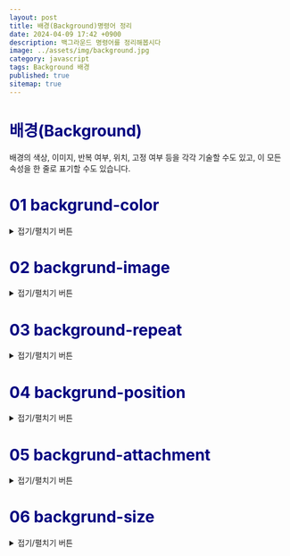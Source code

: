 ```yaml
---
layout: post
title: 배경(Background)명령어 정리
date: 2024-04-09 17:42 +0900
description: 백그라운드 명령어를 정리해봅시다
image: ../assets/img/background.jpg
category: javascript
tags: Background 배경
published: true
sitemap: true
---
```


# <span style="color:Navy">배경(Background)
배경의 색상, 이미지, 반복 여부, 위치, 고정 여부 등을 각각 기술할 수도 있고, 이 모든 속성을 한 줄로 표기할 수도 있습니다.

# <span style="color:Navy">01 backgrund-color
<details>
<summary>접기/펼치기 버튼</summary>
<div markdown="1">

요소의 배경 색상을 지정하는 속성으로, 다음과 같이 표현합니다.
````
background-color: #원하는 색상코드;
````
|**속성값**|**속성설명**|
|:-----:|:---:|
|**색상값**|<span style="color:blue"> 색상명, HEX값, RGB값, HSL값, RGBA값, HSLA값
|**tranparent**|<span style="color:blue"> 투명(기본값)

</div>
</details>

# <span style="color:Navy">02 backgrund-image
<details>
<summary>접기/펼치기 버튼</summary>
<div markdown="2">

요소의 배경에 들어갈 이미지를 지정하는 속성으로, 다음과 같이 표현합니다
````
backgrund-image: url(img/이미지이름.png);
````
용량이 큰 이미지는 속도를 저하시키는 요인이 되므로, 배경에 해상도가 크거나 크기가 큰 이미지는 꼭 필요한 경우가 아니면 사용하지 않도록 합니다.

|**속성값**|**속성설명**|
|:-----:|:---:|
|**url(~)**| <span style="color:blue"> 이미지의 경로와 파일명을 기술함
|**none**| <span style="color:blue"> 배경 이미지 없음(기본값)

- 다음 예제에서는 배경 이미지를 지정하고, 그대로 두면 배경 이미지가 반복되는 것을 볼 수있습니다

<pre><code>
&lt;!DOCTYPE html&gt;
&lt;html lang="ko"&gt;
&lt;head&gt;
    &lt;meta charset="UTF-8"&gt;
    &lt;meta name="viewport" content="width=device-width, initial-scale=1.0"&gt;
    &lt;title&gt;배경이미지&lt;/title&gt;
    &lt;style type="text/css"&gt;
        p{
            width: 500px;
            padding: 20px;
            <p style="color: black;background-color: yellow; display: inline;">background-color: #원하는 색상;</p>
            <p style="color: black;background-color: yellow; display: inline;">background-image: url(이미지 위치);</p>
        }
    &lt;/style&gt;
&lt;/head&gt;
&lt;body&gt;
    &lt;p&gt;
        집 가고 싶다
    &lt;/p&gt;
&lt;/body&gt;
&lt;/html&gt;

</code></pre>

</div>
</details>

# <span style="color:Navy">03 background-repeat
<details>
<summary>접기/펼치기 버튼</summary>
<div markdown="3">

배경 이미지를 어떻게 반복시킬지를 지정하는 속성으로, 다음과 같이 표현합니다.
````
background-repeat: no-repeat;
````
|**속성값**|**속성 설명**|
|:---:|:---:|
|**repeat**| <span style="color:blue"> 배경 이미지를 가로 세로 반복하여 배치함(기본값)|
|**no-repeat**| <span style="color:blue"> 배경 이미지를 한 개만 배치함|
|**repeat-x**|<span style="color:blue">  배경 이미지를 가로로만 반복하여 배치함|
|**repeat-y**|<span style="color:blue">  배경 이미지를 세로로만 반복하여 배치함|
|**space**|  <span style="color:blue"> 배경 이미지를 반복하다가 마지막 이미지가 가로로 잘리지 않도록 배치하기 위해 이미지 사이가 벌어짐|
|**round**| <span style="color:blue"> 배경 이미지를 반복하다가 이미지가 세로로 잘리지 않도록 배치하기 위해 이미지가 납작하게 찌그러짐|


다음 예제에서는 배경 이미지를 반복시키지 않도록 속성을 부여하고 있습니다. 배경 이미지가 요소 안의 콘텐츠와
겹치지 않도록 하기 위해서는 안여백 padding 속성과 함께 사용합니다.

<pre><code>
&lt;!DOCTYPE html&gt;
&lt;html lang="ko"&gt;
&lt;head&gt;
    &lt;meta charset="UTF-8"&gt;
    &lt;meta name="viewport" content="width=device-width, initial-scale=1.0"&gt;
    &lt;title&gt;배경이미지&lt;/title&gt;
    &lt;style type="text/css"&gt;
        p{
            width: 500px;
            padding: 20px;
            background-color: #원하는 색상;
            background-image: url(이미지 위치);
            <p style="color: black;background-color: yellow; display: inline;">background-repeat: no-repeat;</p>
        }
    &lt;/style&gt;
&lt;/head&gt;
&lt;body&gt;
    &lt;p&gt;
        집 가고 싶다
    &lt;/p&gt;
&lt;/body&gt;
&lt;/html&gt;

</code></pre>
<span style="color:red">※ padding: 100px; 은 요소의 내부에 위, 아래, 왼쪽, 오른쪽 모두 100px 여백을 주라는 뜻입니다. ※</span>

</div>
</details>

# <span style="color:Navy">04 backgrund-position 
<details>
<summary>접기/펼치기 버튼</summary>
<div markdown="4">

배경 이미지를 원하는 위치로 옮겨주는 속성으로, 다음과 같이 표현합니다.
````
backgrund-position: 50% top;
````
배경 이미지를 반복시키지 않고 한 개만 배치할 경우 기본적으로 요소 안의 좌측 상단에 나타나게 되는데
backgrund-position을 이용하여 가로 위치와 세로 위치를 지정할 수 있습니다. 위 예문은 배경 이미지를 가로로는 가운데, 세로로는 상단에 위치시킨다는 의미를 가지고 있습니다.
|**위치**|**속성설명**|
|:-----:|:---:|
|**가로 위치**|<span style="color:blue"> left, right, center, px값, %값 등 (기본값:left)
|**세로 위치**|<span style="color:blue"> top, bottom, center, px값, %값 등 (기본값:top)

위치 속성을 %로 부여했을 때 한가지 주의할 점이 있는데, %가 가지는 정확한 의미에 주목해야 합니다.

px와 %를 비교해 보는 것이 좋습니다.
````
background-position: 150px 130px;
````
이 예문은 배경 이미지가 요소의 좌측으로부터 150px, 상단으로부터 130px 떨어진다는 뜻입니다.
````
background-position: 50% 30%;
````
이 예문은 **배경 이미지의 가로 50% 지점을 요소의 가로 50% 지점**에 배치하고,</br>
**배경 이미지의 세로 30% 지점을 요소의 30% 지점**에 배치한다는 뜻입니다.</br>
</br>

예를 들어 **background-position:** 100% 100%;라는 문장은 이미지의 가로 세로 끝이 요소의 가로 세로 끝에 붙도록 배치하라는 뜻으로, 즉 **background-position: right bottom**; 과 같은 결과가 됩니다.
</br>
</br>
다음 예제에서는 순서 없는 목록들에 글머리 기호를 붙이기 위해 **background-position** 속성을 부여하고,
요소 바닥에 패턴을 깔기 위해 **background-repeat** 속성을 부여하고 있습니다. 글머리 기호를 배경 이미지로 붙이기 위해 콘텐츠와 겹쳐지지 않도록 자리를 확보해야 하므로 안여백(**padding**)을 주어야 합니다.

<pre><code>
&lt;!DOCTYPE html&gt;
&lt;html lang="ko"&gt;
&lt;head&gt;
    &lt;meta charset="UTF-8"&gt;
    &lt;meta name="viewport" content="width=device-width, initial-scale=1.0"&gt;
    &lt;title&gt;배경이미지&lt;/title&gt;
    &lt;style type="text/css"&gt;
       ul{
        <p style="color: red;background-color: skyblue; display: inline;">padding-bottom: 30px;</p>
         ① <p style="color: black;background-color: yellow; display: inline;">background-image: url(이미지 위치);</p>
         ② <p style="color: black;background-color: yellow; display: inline;">background-repeat: repeat-x;</p>
         ③ <p style="color: black;background-color: yellow; display: inline;">background-position: bottom;</p>
       }
       li{
         ④ <p style="color: black;background-color: yellow; display: inline;">list-style-type: none;</p>
        <p style="color: red;background-color: skyblue; display: inline;">padding-bottom: 30px;</p>
         ⑤ <p style="color: black;background-color: yellow; display: inline;">background-image: url(이미지 위치);</p>
         ⑥ <p style="color: black;background-color: yellow; display: inline;">background-repeat: repeat-x;</p>
         ⑦ <p style="color: black;background-color: yellow; display: inline;">background-position: 0 50%;</p>
       }
        ⑧ <p style="color: black;background-color: yellow; display: inline;">ul:nth-child(2) li{</p>
            <p style="color: red;background-color: skyblue; display: inline;">padding-bottom: 10px 30px;</p>
           ⑨ <p style="color: black;background-color: yellow; display: inline;">background-image: url(이미지 위치);</p>
       }
    &lt;/style&gt;
&lt;/head&gt;
&lt;body&gt;
    &lt;h3&gt;최근 게시물&lt;/h3&gt;
    &lt;ul&gt;
          &lt;li&gt;PC 사양 알아보기&lt;/li&gt;
          &lt;li&gt;미니타워와 미들타워의 차이&lt;/li&gt;
          &lt;li&gt;어깨의 통증과 발목의 통증&lt;/li&gt;
    &lt;/ul&gt;
    &lt;ul&gt;
          &lt;li&gt;PC 사양 알아보기&lt;/li&gt;
          &lt;li&gt;미니타워와 미들타워의 차이&lt;/li&gt;
          &lt;li&gt;어깨의 통증과 발목의 통증&lt;/li&gt;
    &lt;/ul&gt;
&lt;/body&gt;
&lt;/html&gt;

</code></pre>



※ padding-bottom: 30px;은 하단의 배경 자리 확보를 위해 아래 여백을 30px 주라는 뜻입니다.</br>
※ padding: 0 20px;은 좌츽의 배경 자리 확보를 위해 좌우 여백을 각각 20px 주라는 뜻입니다.</br>
※ padding: 10px 30px;은 세로 간격을 벌리기 위해 내부에 상하 여백 10px을, 좌측 배경 자리 확보를 위해 좌우 여백 30px 주라는 뜻입니다.</br>
① ul 요소의 배경 이미지를 (**이미지 이름**)으로 지정하고,</br>
② ul 요소의 배경 이미지를 가로로만 반복하도록 지정하고,</br>
③ ul 요소의 배경 이미지를 바닥에 배치함</br>
④ li에 새로운 글머리 기호를 달기 위해 원래 기본으로 붙어 있는 글머리 기호를 제거함</br>
⑤ li 요소의 배경 이미지를 (**이미지 이름**)으로 지정하고</br>
⑥ li 요소의 배경 이미지를 반복 없이 한 개만 배치하고,</br>
⑦ li 요소의 배경 이미지를 가로로는 왼쪽에, 세로로는 가운데 배치함</br>
⑧ 두 번째 요소였던 ul의 li에만 따로 속성을 부여함</br>
⑨ 두 번째 요소였던 ul의 li에만 배경 이미지를 (**이미지 이름**)으로 지정함

</div>
</details>

# <span style="color:Navy">05 backgrund-attachment
<details>
<summary>접기/펼치기 버튼</summary>
<div markdown="5">

배경 이미지를 요소 내에 고정시킬지 화면에 고정시킬지에 대한 속성으로, 다음과 같이 표현합니다.
````
backgrund-attachment: fixed;
````
|**속성값**|**속성설명**|
|:-----:|:---:|
|**scroll**|<span style="color:blue">  배경 이미지가 요소 바닥에 붙은 것처럼 화면을 스크롤하면 따라감 (기본값)
|**fixed**|<span style="color:blue">  배경 이미지가 화면 바닥에 붙은 것처럼 화면을 스크롤해도 따라가지 않음

다음 예제에서는 화면을 스크롤했을 때 마치 카메라를 이용하여 이미지를 상하 방향으로 촬영하는 듯한 효과를 주기 위해 backgrund-attachment 속성을 부여하고 있습니다.

<pre><code>
&lt;!DOCTYPE html&gt;
&lt;html lang="ko"&gt;
&lt;head&gt;
    &lt;meta charset="UTF-8"&gt;
    &lt;meta name="viewport" content="width=device-width, initial-scale=1.0"&gt;
    &lt;title&gt;배경이미지&lt;/title&gt;
    &lt;style type="text/css"&gt;
       ul{
          min-height: 200px;
          <p style="color: black;background-color: yellow; display: inline;">background-image: url(이미지 위치);</p>
          <p style="color: black;background-color: yellow; display: inline;">background-position: repeat-x;</p>
          <p style="color: black;background-color: yellow; display: inline;">background-attachment: fixed;</p>
       }
       .btm {
          min-height: 200px;
          background: #595;
       }
    &lt;/style&gt;
&lt;/head&gt;
&lt;body&gt;
      &lt;p&gt;
          집 가고 싶다
      &lt;/p&gt;
       <p style="color: black;background-color: yellow; display: inline;">&lt;p class="이미지 이름"&gt;&lt;/p&gt;</p>
       &lt;p class="btm"&gt;집 가 고 싶 다.&lt;/p&gt;
&lt;/body&gt;
&lt;/html&gt;

</code></pre>

화면을 스크롤 해보면 배경 이미지의 사진 자체는 요소들을 따라 올라가지 않고 배경이 보이는 창(영역)만 올라가는 것을 알 수 있습니다.</br>
</br>
지금까지의 배경 관련 속성들을 띄어쓰기 하는 것만으로 한 줄로 기술할 수 있는데,</br>
다음과 같이 **backgorund** 속성으로 기술하면 됩니다.
````
background: #f00 url(이미지이름) no-repeat 50px 100px fixed;
````
이 예문은 배경색은 빨간색, 배경 이미지 (**이미지 이름**), 배경은 반복하여 좌측에서 50px, 위에서 100px 떨어진 곳에 배치하고 화면에 고정한다는 뜻입니다. 또한 **background**: 를 사용하시면서 속성을 생략할 경우 앞에 기술한 대로 각 속성은 기본값을 가지므로 다음 두 문장은 같은 결과를 갖게 됩니다.
````
background: url("이미지 위치");
background: transparent url("이미지 위치") repeat left top scroll;
````
다음은 **backfround**: 의 틀린 예문입니다.
````
background: #fdddd url ("이미지 위치")no-repeat 50px;
````
이 예문에서는 url과 괄호 사이가 떨어져 배경 이미지가 나타나지 않을 것입니다. 또한 no-repeat 앞에 띄어쓰기 하지 않을 경우에도 **IE** 구버전에서 배경 이미지가 나타나지 않을 수 있으므로 주의해야 합니다.
</div>
</details>

# <span style="color:Navy">06 backgrund-size
<details>
<summary>접기/펼치기 버튼</summary>
<div markdown="6">

CSS3에서 배경 이미지의 크기를 변경할 수 있는 속성으로, 다음과 같이 표현합니다.
````
backgrund-size: 120px 90px;
````
|**속성값**|**속성설명**|
|:-----:|:---:|
|**background-size: 80px 60px;**|<span style="color:blue"> ● 배경 이미지의 가로 크기 80px,세로 크기 60px </br> ● 이미지의 원래 비율이 찌그러질 수 있음
|**background-size: 150px;**| <span style="color:blue"> ● 배경 이미지의 가로 크기 150px,세로 크기 150px </br> ● 이미지의 원래 비율이 찌그러질 수 있음
|**background-size: 50% 100%;**| <span style="color:blue"> ● 배경 이미지의 크기를 요소의 크기의 가로 50%, 세로 100% </br> ● 이미지의 원래 비율이 찌그러질 수 있음
|**background-size: auto;**| <span style="color:blue"> ● 배경 이미지의 원래 크기로 배치하고 남는 공간은 비움 </br> ● 이미지의 원래 비율을 유지함
|**background-size: contain;**| <span style="color:blue"> ● 배경 이미지의 잘리지 않도록 배치하고 남는 공간은 비움 </br> ● 이미지의 원래 비율을 유지함
|**background-size: cover;**| <span style="color:blue"> ● 배경 이미지를 빈공간 없이 요소에 꽉 채우고 나머지는 잘림 </br> ● 이미지의 원래 비율을 유지함
</div>
</derails>

|<p style="color: green;">**NOTE**</p>|
|---|
|배경 이미지의 크기를 고정된 px 값으로 지정하는 것은 어려울 게 없으나, 모바일 App을 만들 경우 기기 의 사이즈도 나날이 다양해지는 현실에서 단순하게 px 값으로만 지정할 수가 없습니다. 여타의 이유로 인해 cover 또는 contain도 유용하게 사용되고 있습니다.|

다음 예제에서는 위 속성 값을 비교해 볼 수 있습니다.
<pre><code>
&lt;!DOCTYPE html&gt;
&lt;html lang="ko"&gt;
&lt;head&gt;
    &lt;meta charset="UTF-8"&gt;
    &lt;meta name="viewport" content="width=device-width, initial-scale=1.0"&gt;
    &lt;title&gt;배경이미지&lt;/title&gt;
    &lt;style type="text/css"&gt;
       .who {
          height: 150px;
          magin-bottom: 10px;
          <p style="color: black;background-color: yellow; display: inline;">background: #677582 url(이미지 위치); no-repeat;</p>
       }
         .who1{① <p style="color: black;background-color: yellow; display: inline;">background-size: 100px 200px;</p> }
         .who2{② <p style="color: black;background-color: yellow; display: inline;">background-size: auto;</p>}
         .who3{③ <p style="color: black;background-color: yellow; display: inline;">background-size: 80% 150%;</p>}
         .who4{④ <p style="color: black;background-color: yellow; display: inline;">background-size: cover;</p>}
         .who5{⑤ <p style="color: black;background-color: yellow; display: inline;">background-size: contain;</p>}
    &lt;/style&gt;
&lt;/head&gt;
&lt;body&gt;
      &lt;div class="who <p style="color: black;background-color: yellow; display: inline;">who1</p>"&gt;&lt;/div&gt;
      &lt;div class="who <p style="color: black;background-color: yellow; display: inline;">who2</p>"&gt;&lt;/div&gt;
      &lt;div class="who <p style="color: black;background-color: yellow; display: inline;">who3</p>"&gt;&lt;/div&gt;
      &lt;div class="who <p style="color: black;background-color: yellow; display: inline;">who4</p>"&gt;&lt;/div&gt;
      &lt;div class="who <p style="color: black;background-color: yellow; display: inline;">who5</p>"&gt;&lt;/div&gt;
&lt;/body&gt;
&lt;/html&gt;
</code></pre>

① 배경 이미지 크기를 100px 200px로 줄여 나타내고 남는 공간은 비움</br>
② 배경 이미지 크기를 원래 크기대로 나타내고, 남는 공간은 비우고 넘치는 부분은 잘림</br>
③ 배경 이미지 가로 크기는 요소 영역의 80%, 세로 크기는 요소 영역의 150% 크기로  나타내다 보니 이미지가 찌그러지고 남는 공간은 비우고 넘치는 부분은 잘림</br>
④ 배경 이미지는 길쭉한 이미지여서 가로 100% 로 채우고 넘치는 부분은 잘림 (납작한 이미지는 반대)</br>
⑤ 배경 이미지가 조금도 가려지지 않도록 축소하여 나타내고 남는 공간은 비움</br>

- **backgrund-size** 속성은 아래와 같이 background:의 맨 뒤에 '/'로 구분하여 지정할 수 있습니다.
````
background: url(이미지이름) no-repeat center / cover;
````
그러나 구형 브라우저와 구형 모바일 기기에서 작동이 안 될 수 있으니 반드시 확인한 후 사용하고 고객의 크로스크라우징 요청이 명확하지 않다면 그냥 background-size로 사용하기 바랍니다.
</div>
</derails>

# <span style="color:Navy"> 07 background-origin

<details>
<summary>접기/펼치기 버튼</summary>
<div markdown="7">

CSS3 에서 배경 이미지의 시작점을 정하는 속성으로, 다음과 같이 표현합니다
````
background-origin: border-box;
````

|**속성값**|**속성설명**|
|:-----:|:---:|
|**border-box**| 배경 이미지가 테두리의 좌측 상단 모퉁이에서 시작함
|**paadding-box**| 배경 이미지가 안여백의 좌측 상단 모퉁이에서 시작함 (기본값)
|**content-box**| 배경 이미지가 콘텐츠의 좌측 상단부터 시작함

</br>
다음 예제에서는 위 세 영역이 구체적으로 어디인지 보여주고 있습니다.

<pre><code>
&lt;!DOCTYPE html&gt;
&lt;html lang="ko"&gt;
&lt;head&gt;
    &lt;meta charset="UTF-8"&gt;
    &lt;meta name="viewport" content="width=device-width, initial-scale=1.0"&gt;
    &lt;title&gt;배경이미지의 원점&lt;/title&gt;
    &lt;style type="text/css"&gt;
       .div {
          width: 550px;
          <p style="color: black;background-color: yellow; display: inline;">padding: 25px;</p>
          magin-bottom: 20px;
          <p style="color: black;background-color: yellow; display: inline;">border: 15px double rgba(0,0,0,0,6);</p>
          background: url(이미지 위치) no-repeat;
       }
         .ori1{① <p style="color: black;background-color: yellow; display: inline;">background-origin: border-boxx;</p> }
         .ori2{② <p style="color: black;background-color: yellow; display: inline;">background-origin: padding-box;</p>}
         .ori3{③ <p style="color: black;background-color: yellow; display: inline;">background-origin: content-box;</p>}
    &lt;/style&gt;
&lt;/head&gt;
&lt;body&gt;
      &lt;div class="ori1"&gt;It's impossible not only stating good but also keeping it firm!!&lt;/div&gt;
      &lt;div class="ori2"&gt;It's impossible not only stating good but also keeping it firm!!&lt;/div&gt;
      &lt;div class="ori3"&gt;It's impossible not only stating good but also keeping it firm!!&lt;/div&gt;
&lt;/body&gt;
&lt;/html&gt;
</code></pre>
 ① border: 15px double rgba(0,0,0,0,6);는 반투명한 검정색으로 15px 굵기의 테두리를 치라는 의미입니다.</br>
 ② 배경 이미지가 좌측 상단 테두리를 포함한 영역부터 채워짐</br>
 ③ 배경 이미지가 좌측 상단 테두리를 제외한 안쪽부터 채워짐</br>
 ④ 배경 이미지가 좌측 상단 여백을 제외한 안쪽부터 채워짐</br>


</div>
</derails>

# 08<span style="color:Navy"> background-clip

<details>
<summary>접기/펼치기 버튼</summary>
<div markdown="8">

CSS3에서 배경의 영역을 정하는 속성으로, 다음과 같이 표현합니다.
````
background-clip: border-box;
````

|**속성값**|**속성설명**|
|:-----:|:---:|
|**border-box**| 배경이 테두리를 포함한 영역에 배치 (기본값)
|**paadding-box**| 배경이 테두리를 제외한 안쪽 영역에 배치됨
|**content-box**| 배경이 안여백을 제외한 콘텐츠 영역에만 배치됨
</br>
다음 예제에서는 위 세 영역이 구체적으로 어디인지 보여주고 있습니다.
</br>
</br>
<pre><code>
&lt;!DOCTYPE html&gt;
&lt;html lang="ko"&gt;
&lt;head&gt;
    &lt;meta charset="UTF-8"&gt;
    &lt;meta name="viewport" content="width=device-width, initial-scale=1.0"&gt;
    &lt;title&gt;배경이미지의 영역&lt;/title&gt;
    &lt;style type="text/css"&gt;
       .div {
          width: 550px;
          padding: 25px;
          magin-bottom: 20px;
       >border: 15px double rgba(0,0,0,0,6);
          background: #e5cadd;
       }
         .clip1{① <p style="color: black;background-color: yellow; display: inline;">background-clip: border-boxx;</p> }
         .clip2{② <p style="color: black;background-color: yellow; display: inline;">background-clip: padding-box;</p>}
         .clip3{③ <p style="color: black;background-color: yellow; display: inline;">background-clip: content-box;</p>}
    &lt;/style&gt;
&lt;/head&gt;
&lt;body&gt;
      &lt;div class="clip1"&gt;It's impossible not only stating good but also keeping it firm!!&lt;/div&gt;
      &lt;div class="clip2"&gt;It's impossible not only stating good but also keeping it firm!!&lt;/div&gt;
      &lt;div class="clip3"&gt;It's impossible not only stating good but also keeping it firm!!&lt;/div&gt;
&lt;/body&gt;
&lt;/html&gt;
</code></pre>

① 배경이 테두리를 포함한 영역에 채워짐</br>
② 배경이 테두리를 제외한 안쪽 영역에 채워짐</br>
③ 배경이 여백을 제외한 콘텐츠 영역에 채워짐</br>


</div>
</derails>


# 09<span style="color:Navy"> Image Sprite

<details>
<summary>접기/펼치기 버튼</summary>
<div markdown="9">

이미지가 많아지면 웹페이지의 로딩 속도도 느려집니다. 웹페이지의 로딩 속도를 줄여주기 위해 배경으로 사용할 여러 이미지들을 하나로 저장하고 **background-position**을 이용하여 잘라 사용하는 것이 **image sprite**입니다.
</br>

만약 세 번째 이미지만 추출하여 사용하려 할 때 **background-position** 은 몇일까요? 많은 사람들이 0 200px; 일거라고 생각하지만 반대입니다.

세로 값 양수는 이미지 판을 아래 방향으로 밀어 내린다는 뜻이고, 음수는 위로 밀어 올린다는 뜻입니다. 이미지를 잘라내기 위한 칼은 그대로 있고 바닥 이미지를 움직이는 격입니다. 따라서 세 번째 아이콘
을 잘라낸다는 것은 이미지를 **위로 200px** 밀어야 한다는 뜻이기 때문에 정답은 **background-position: 0 -200px**;입니다.
</br>
</br>
<pre><code>
&lt;!DOCTYPE html&gt;
&lt;html lang="ko"&gt;
&lt;head&gt;
    &lt;meta charset="UTF-8"&gt;
    &lt;meta name="viewport" content="width=device-width, initial-scale=1.0"&gt;
    &lt;title&gt;배경이미지의 영역&lt;/title&gt;
    &lt;style type="text/css"&gt;
       li { ① <p style="color: black;background-color: yellow; display: inline;">list-style-type: none;</p>
            margin 5px;
          }

       .lnb li a {
<p style="color: red;background-color: skyblue; display: inline;">display: block;</p>
<p style="color: red;background-color: skyblue; display: inline;">padding-left: 30px;</p>
          text-decoration: none;
          font: 25px Times;
          color #000;
          background: url(이미지 위치) no-repeat;
          ② background-size: 26px 176px;
        }
        ③  <p style="color: black;background-color: yellow; display: inline;">.lnb li:nth-child(1) a {background-position: 0 0;}</p>
        ④  <p style="color: black;background-color: yellow; display: inline;">.lnb li:nth-child(2) a {background-position: 0 -50px;}</p>
        ⑤  <p style="color: black;background-color: yellow; display: inline;">.lnb li:nth-child(3) a {background-position: 0 -100;}</p>
        ⑥  <p style="color: black;background-color: yellow; display: inline;">.lnb li:nth-child(4) a {background-position: 0 -150;}</p>
    &lt;/style&gt;
&lt;/head&gt;
&lt;body&gt;
      &lt;ul class="lnb"&gt;
       &lt;li&gt;&lt;a href="#"&gt;Theater&lt;/a&gt;&lt;/li&gt;
       &lt;li&gt;&lt;a href="#"&gt;Secret Garden&lt;/a&gt;&lt;/li&gt;
       &lt;li&gt;&lt;a href="#"&gt;Concert Hall&lt;/a&gt;&lt;/li&gt;
       &lt;li&gt;&lt;a href="#"&gt;Animal Farm&lt;/a&gt;&lt;/li&gt;
      &lt;/ul&gt;
&lt;/body&gt;
&lt;/html&gt;
</code></pre>

① 목록의 고유 글머리 기호를 제거함</br>
② 이미지의 크기를 원래 사이즈 52px X 352px의 1/2로 줄임</br>
③ 첫 번째 메뉴 Theater 앞의 보라색 배경 이미지가 이미지의 좌측 상단에 있으므로 0 0</br>
④ 두 번째 메뉴 Secret Garden 앞의 남색 배경 이미지가 상단으로부터 100px 아래에 있으므로 0 -100px이어야겠지만
이미지 사이즈를 반으로 줄였으므로 이 길이도 반으로 줄어서 0, -50px</br>
⑤ 같은 맥락에서 세 번째 메뉴는 0 -200px이 아닌 0 -100px</br>
⑥ 네 번째 메뉴도 0 -300px이 아닌 0 -150px</br>

</div>
</derails>